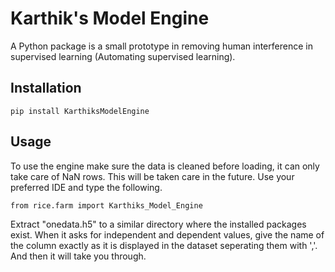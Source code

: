 # Karthik's Model Engine
A Python package  is a small prototype in removing human interference in supervised learning (Automating supervised learning).

## Installation
 ```pip install KarthiksModelEngine```
 
## Usage
To use the engine make sure the data is cleaned before loading, it can only take care of NaN rows. This will be taken care in the future.
Use your preferred IDE and type the following.

 ```from rice.farm import Karthiks_Model_Engine ```
 
Extract "onedata.h5" to a similar directory where the installed packages exist. When it asks for independent and dependent values, give the name of the column exactly as it is displayed in the dataset seperating them with ','. 
And then it will take you through. 
